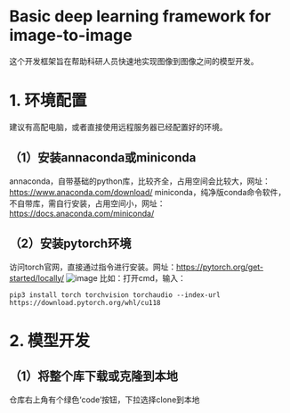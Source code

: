 # Basic deep learning framework for image-to-image

这个开发框架旨在帮助科研人员快速地实现图像到图像之间的模型开发。

# 1. 环境配置
建议有高配电脑，或者直接使用远程服务器已经配置好的环境。
## （1）安装annaconda或miniconda
annaconda，自带基础的python库，比较齐全，占用空间会比较大，网址：https://www.anaconda.com/download/
miniconda，纯净版conda命令软件，不自带库，需自行安装，占用空间小，网址：https://docs.anaconda.com/miniconda/
## （2）安装pytorch环境
访问torch官网，直接通过指令进行安装。网址：https://pytorch.org/get-started/locally/
![image](https://github.com/user-attachments/assets/37652e77-f305-4814-88cc-d506ab77e1db)
比如：打开cmd，输入：

`pip3 install torch torchvision torchaudio --index-url https://download.pytorch.org/whl/cu118`

# 2. 模型开发
## （1）将整个库下载或克隆到本地
仓库右上角有个绿色‘code’按钮，下拉选择clone到本地
